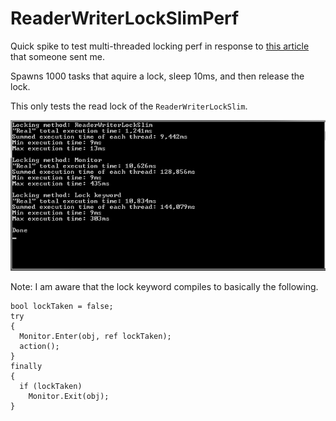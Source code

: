 # ReaderWriterLockSlimPerf
Quick spike to test multi-threaded locking perf in response to [this article](https://blogs.msdn.microsoft.com/pedram/2007/10/07/a-performance-comparison-of-readerwriterlockslim-with-readerwriterlock/) that someone sent me.

Spawns 1000 tasks that aquire a lock, sleep 10ms, and then release the lock.

This only tests the read lock of the `ReaderWriterLockSlim`.

![Perf Chart](ReaderWriterLock.jpg)

Note: I am aware that the lock keyword compiles to basically the following.
```
bool lockTaken = false;
try
{
  Monitor.Enter(obj, ref lockTaken);
  action();
}
finally
{
  if (lockTaken)
    Monitor.Exit(obj);
}
```
